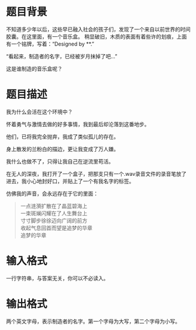 # 题目背景
不知道多少年以后，这些早已融入社会的孩子们，发现了一个来自以前世界的时间胶囊。在这里面，有一个音乐盒。
稍显破旧，木质的表面有着些许的划痕，上面有一个铭牌，写着：“Designed by **.”

“看起来，制造者的名字，已经被岁月抹掉了吧...”

这是谁制造的音乐盒呢？

# 题目描述
我为什么会活在这个环境中？

怀着勇气与激情去做的好多事情，我到最后却沦落到这番地步。

他们，已将我完全抛弃，我成了类似孤儿的存在。

身上散发的兰粉白的描边，更让我变成了万人嫌。

我什么也做不了，只得让我自己在逆流里苟活。

在无人的深夜，我打开了一个盒子，把那支只有一个.wav录音文件的录音笔放了进去，我小心地封好口，并贴上了一个有我名字的标签。

仿佛我的声音，会永远存在于它的里面：

>一点涟漪扩散在了晶蓝碧海上  
>一束斑斓闪耀在了人生舞台上  
>寸寸脚步徐徐迈向广阔的前方  
>收起气息回首而望是追梦的华章  
>追梦的华章


# 输入格式
一行字符串，与答案无关，你可以不必读入。

# 输出格式
两个英文字母，表示制造者的名字。第一个字母为大写，第二个字母为小写。